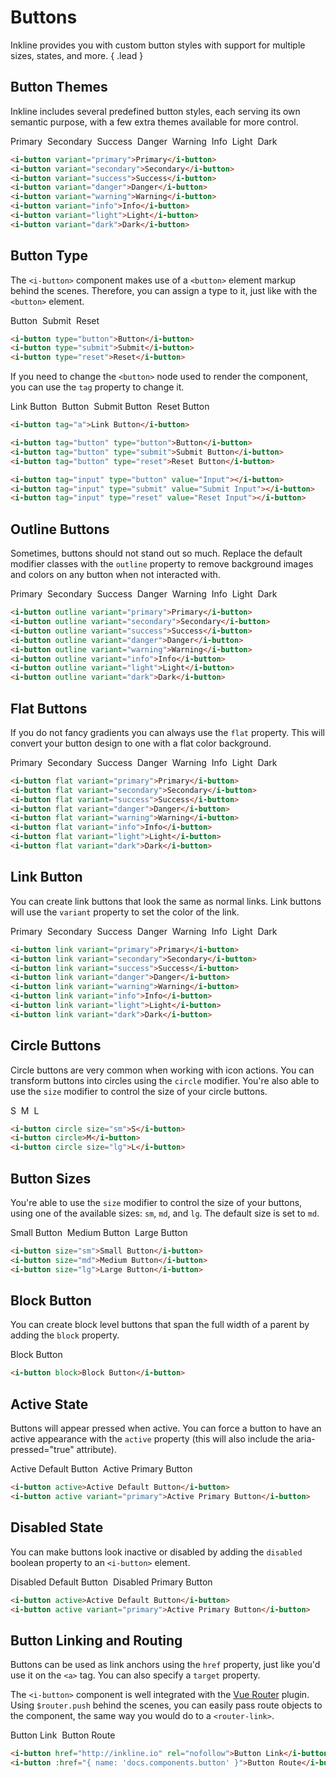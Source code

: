 # Buttons
Inkline provides you with custom button styles with support for multiple sizes, states, and more. { .lead }

## Button Themes
Inkline includes several predefined button styles, each serving its own semantic purpose, with a few extra themes available for more control.

<div>
    <i-button variant="primary">Primary</i-button>&nbsp;
    <i-button variant="secondary">Secondary</i-button>&nbsp;
    <i-button variant="success">Success</i-button>&nbsp;
    <i-button variant="danger">Danger</i-button>&nbsp;
    <i-button variant="warning">Warning</i-button>&nbsp;
    <i-button variant="info">Info</i-button>&nbsp;
    <i-button variant="light">Light</i-button>&nbsp;
    <i-button variant="dark">Dark</i-button>
</div>

~~~html
<i-button variant="primary">Primary</i-button>
<i-button variant="secondary">Secondary</i-button>
<i-button variant="success">Success</i-button>
<i-button variant="danger">Danger</i-button>
<i-button variant="warning">Warning</i-button>
<i-button variant="info">Info</i-button>
<i-button variant="light">Light</i-button>
<i-button variant="dark">Dark</i-button>
~~~

## Button Type
The `<i-button>` component makes use of a `<button>` element markup behind the scenes. Therefore, you can assign a type to it,
just like with the `<button>` element.

<div>
    <i-button type="button">Button</i-button>&nbsp;
    <i-button type="submit">Submit</i-button>&nbsp;
    <i-button type="reset">Reset</i-button>
</div>

~~~html
<i-button type="button">Button</i-button>
<i-button type="submit">Submit</i-button>
<i-button type="reset">Reset</i-button>
~~~

If you need to change the `<button>` node used to render the component, you can use the `tag` property to change it.

<div>
    <i-button tag="a">Link Button</i-button>&nbsp;
    <i-button tag="button" type="button">Button</i-button>&nbsp;
    <i-button tag="button" type="submit">Submit Button</i-button>&nbsp;
    <i-button tag="button" type="reset">Reset Button</i-button>&nbsp;
    <i-button tag="input" type="button" value="Input"></i-button>&nbsp;
    <i-button tag="input" type="submit" value="Submit Input"></i-button>&nbsp;
    <i-button tag="input" type="reset" value="Reset Input"></i-button>
</div>

~~~html
<i-button tag="a">Link Button</i-button>

<i-button tag="button" type="button">Button</i-button>
<i-button tag="button" type="submit">Submit Button</i-button>
<i-button tag="button" type="reset">Reset Button</i-button>

<i-button tag="input" type="button" value="Input"></i-button>
<i-button tag="input" type="submit" value="Submit Input"></i-button>
<i-button tag="input" type="reset" value="Reset Input"></i-button>
~~~


## Outline Buttons
Sometimes, buttons should not stand out so much. Replace the default modifier classes with the `outline` property
to remove background images and colors on any button when not interacted with.

<div>
    <i-button outline variant="primary">Primary</i-button>&nbsp;
    <i-button outline variant="secondary">Secondary</i-button>&nbsp;
    <i-button outline variant="success">Success</i-button>&nbsp;
    <i-button outline variant="danger">Danger</i-button>&nbsp;
    <i-button outline variant="warning">Warning</i-button>&nbsp;
    <i-button outline variant="info">Info</i-button>&nbsp;
    <i-button outline variant="light">Light</i-button>&nbsp;
    <i-button outline variant="dark">Dark</i-button>
</div>

~~~html
<i-button outline variant="primary">Primary</i-button>
<i-button outline variant="secondary">Secondary</i-button>
<i-button outline variant="success">Success</i-button>
<i-button outline variant="danger">Danger</i-button>
<i-button outline variant="warning">Warning</i-button>
<i-button outline variant="info">Info</i-button>
<i-button outline variant="light">Light</i-button>
<i-button outline variant="dark">Dark</i-button>
~~~


## Flat Buttons
If you do not fancy gradients you can always use the `flat` property. This will convert your button design to one with 
a flat color background.

<div>
    <i-button flat variant="primary">Primary</i-button>&nbsp;
    <i-button flat variant="secondary">Secondary</i-button>&nbsp;
    <i-button flat variant="success">Success</i-button>&nbsp;
    <i-button flat variant="danger">Danger</i-button>&nbsp;
    <i-button flat variant="warning">Warning</i-button>&nbsp;
    <i-button flat variant="info">Info</i-button>&nbsp;
    <i-button flat variant="light">Light</i-button>&nbsp;
    <i-button flat variant="dark">Dark</i-button>
</div>

~~~html
<i-button flat variant="primary">Primary</i-button>
<i-button flat variant="secondary">Secondary</i-button>
<i-button flat variant="success">Success</i-button>
<i-button flat variant="danger">Danger</i-button>
<i-button flat variant="warning">Warning</i-button>
<i-button flat variant="info">Info</i-button>
<i-button flat variant="light">Light</i-button>
<i-button flat variant="dark">Dark</i-button>
~~~


## Link Button
You can create link buttons that look the same as normal links. Link buttons will use the `variant` property to set the color of the link.

<div>
    <i-button link variant="primary">Primary</i-button>&nbsp;
    <i-button link variant="secondary">Secondary</i-button>&nbsp;
    <i-button link variant="success">Success</i-button>&nbsp;
    <i-button link variant="danger">Danger</i-button>&nbsp;
    <i-button link variant="warning">Warning</i-button>&nbsp;
    <i-button link variant="info">Info</i-button>&nbsp;
    <i-button link variant="light">Light</i-button>&nbsp;
    <i-button link variant="dark">Dark</i-button>
</div>

~~~html
<i-button link variant="primary">Primary</i-button>
<i-button link variant="secondary">Secondary</i-button>
<i-button link variant="success">Success</i-button>
<i-button link variant="danger">Danger</i-button>
<i-button link variant="warning">Warning</i-button>
<i-button link variant="info">Info</i-button>
<i-button link variant="light">Light</i-button>
<i-button link variant="dark">Dark</i-button>
~~~

## Circle Buttons
Circle buttons are very common when working with icon actions. You can transform buttons into circles using the `circle`
modifier. You're also able to use the `size` modifier to control the size of your circle buttons. 

<div>
    <i-button circle size="sm">S</i-button>&nbsp;
    <i-button circle>M</i-button>&nbsp;
    <i-button circle size="lg">L</i-button>
</div>

~~~html
<i-button circle size="sm">S</i-button>
<i-button circle>M</i-button>
<i-button circle size="lg">L</i-button>
~~~

## Button Sizes
You're able to use the `size` modifier to control the size of your buttons, using one of the available sizes: `sm`, `md`, and `lg`. 
The default size is set to `md`.

<div>
    <i-button size="sm">Small Button</i-button>&nbsp;
    <i-button size="md">Medium Button</i-button>&nbsp;
    <i-button size="lg">Large Button</i-button>
</div>

~~~html
<i-button size="sm">Small Button</i-button>
<i-button size="md">Medium Button</i-button>
<i-button size="lg">Large Button</i-button>
~~~

## Block Button
You can create block level buttons that span the full width of a parent by adding the `block` property.

<i-button block>Block Button</i-button>

~~~html
<i-button block>Block Button</i-button>
~~~

## Active State
Buttons will appear pressed when active. You can force a button to have an active appearance with the `active` property (this will also include the aria-pressed="true" attribute).

<div>
    <i-button active>Active Default Button</i-button>&nbsp;
    <i-button active variant="primary">Active Primary Button</i-button>
</div>

~~~html
<i-button active>Active Default Button</i-button>
<i-button active variant="primary">Active Primary Button</i-button>
~~~

## Disabled State
You can make buttons look inactive or disabled by adding the `disabled` boolean property to an `<i-button>` element.

<div>
    <i-button disabled>Disabled Default Button</i-button>&nbsp;
    <i-button disabled variant="primary">Disabled Primary Button</i-button>
</div>

~~~html
<i-button active>Active Default Button</i-button>
<i-button active variant="primary">Active Primary Button</i-button>
~~~

## Button Linking and Routing
Buttons can be used as link anchors using the `href` property, just like you'd use it on the `<a>` tag. You can also
specify a `target` property.

The `<i-button>` component is well integrated with the [Vue Router](https://router.vuejs.org) plugin.
Using `$router.push` behind the scenes, you can easily pass route objects to the component, the same way you would do 
to a `<router-link>`.

<div>
    <i-button href="http://inkline.io" rel="nofollow">Button Link</i-button>&nbsp;
    <i-button :href="{ name: 'docs.components.button' }">Button Route</i-button>
</div>

~~~html
<i-button href="http://inkline.io" rel="nofollow">Button Link</i-button>
<i-button :href="{ name: 'docs.components.button' }">Button Route</i-button>
~~~
